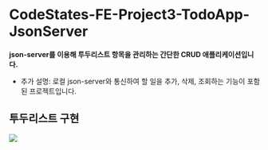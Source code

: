 # CodeStates-FE-Project3-TodoApp-JsonServer
**json-server를 이용해 투두리스트 항목을 관리하는 간단한 CRUD 애플리케이션입니다.**
- 추가 설명: 로컬 json-server와 통신하여 할 일을 추가, 삭제, 조회하는 기능이 포함된 프로젝트입니다.

## 투두리스트 구현
<img src="https://user-images.githubusercontent.com/107869548/197054639-2623cc90-c72b-4ec4-9fef-6435870aa1a4.gif">
